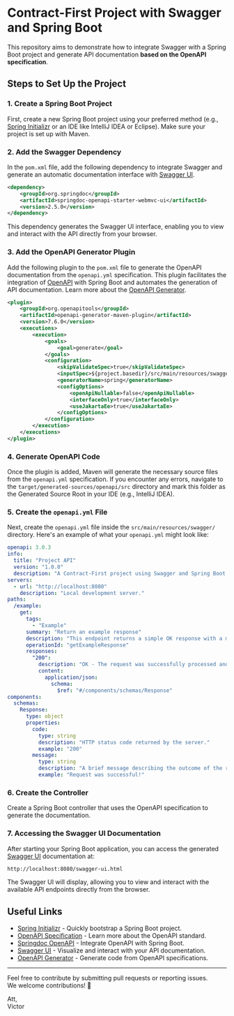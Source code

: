# Contract-First Project with Swagger and Spring Boot

This repository aims to demonstrate how to integrate Swagger with a Spring Boot project and generate API documentation **based on the OpenAPI specification**.

## Steps to Set Up the Project

### 1. Create a Spring Boot Project

First, create a new Spring Boot project using your preferred method (e.g., [Spring Initializr](https://start.spring.io/) or an IDE like IntelliJ IDEA or Eclipse). Make sure your project is set up with Maven.

### 2. Add the Swagger Dependency

In the `pom.xml` file, add the following dependency to integrate Swagger and generate an automatic documentation interface with [Swagger UI](https://swagger.io/tools/swagger-ui/).

```xml
<dependency>
    <groupId>org.springdoc</groupId>
    <artifactId>springdoc-openapi-starter-webmvc-ui</artifactId>
    <version>2.5.0</version>
</dependency>
```

This dependency generates the Swagger UI interface, enabling you to view and interact with the API directly from your browser.

### 3. Add the OpenAPI Generator Plugin

Add the following plugin to the `pom.xml` file to generate the OpenAPI documentation from the `openapi.yml` specification.
This plugin facilitates the integration of [OpenAPI](https://swagger.io/specification/) with Spring Boot and automates the generation of API documentation. Learn more about the [OpenAPI Generator](https://openapi-generator.tech/).

```xml
<plugin>
    <groupId>org.openapitools</groupId>
    <artifactId>openapi-generator-maven-plugin</artifactId>
    <version>7.6.0</version>
    <executions>
        <execution>
            <goals>
                <goal>generate</goal>
            </goals>
            <configuration>
                <skipValidateSpec>true</skipValidateSpec>
                <inputSpec>${project.basedir}/src/main/resources/swagger/openapi.yml</inputSpec>
                <generatorName>spring</generatorName>
                <configOptions>
                    <openApiNullable>false</openApiNullable>
                    <interfaceOnly>true</interfaceOnly>
                    <useJakartaEe>true</useJakartaEe>
                </configOptions>
            </configuration>
        </execution>
    </executions>
</plugin>
```

### 4. Generate OpenAPI Code

Once the plugin is added, Maven will generate the necessary source files from the `openapi.yml` specification.
If you encounter any errors, navigate to the `target/generated-sources/openapi/src` directory and mark this folder as the Generated Source Root in your IDE (e.g., IntelliJ IDEA).

### 5. Create the `openapi.yml` File

Next, create the `openapi.yml` file inside the `src/main/resources/swagger/` directory. Here's an example of what your `openapi.yml` might look like:

```yaml
openapi: 3.0.3
info:
  title: "Project API"
  version: "1.0.0"
  description: "A Contract-First project using Swagger and Spring Boot to manage user registration."
servers:
  - url: "http://localhost:8080"
    description: "Local development server."
paths:
  /example:
    get:
      tags:
        - "Example"
      summary: "Return an example response"
      description: "This endpoint returns a simple OK response with a message for demonstration purposes."
      operationId: "getExampleResponse"
      responses:
        "200":
          description: "OK - The request was successfully processed and returns an example response."
          content:
            application/json:
              schema:
                $ref: "#/components/schemas/Response"
components:
  schemas:
    Response:
      type: object
      properties:
        code:
          type: string
          description: "HTTP status code returned by the server."
          example: "200"
        message:
          type: string
          description: "A brief message describing the outcome of the request."
          example: "Request was successful!"
```

### 6. Create the Controller

Create a Spring Boot controller that uses the OpenAPI specification to generate the documentation.

### 7. Accessing the Swagger UI Documentation

After starting your Spring Boot application, you can access the generated [Swagger UI](https://swagger.io/tools/swagger-ui/) documentation at:

```html
http://localhost:8080/swagger-ui.html
```

The Swagger UI will display, allowing you to view and interact with the available API endpoints directly from the browser.

## Useful Links

- [Spring Initializr](https://start.spring.io/) - Quickly bootstrap a Spring Boot project.
- [OpenAPI Specification](https://swagger.io/specification/) - Learn more about the OpenAPI standard.
- [Springdoc OpenAPI](https://springdoc.org/) - Integrate OpenAPI with Spring Boot.
- [Swagger UI](https://swagger.io/tools/swagger-ui/) - Visualize and interact with your API documentation.
- [OpenAPI Generator](https://openapi-generator.tech/) - Generate code from OpenAPI specifications.

---

Feel free to contribute by submitting pull requests or reporting issues.  
We welcome contributions! 🚀

Att,  
Victor